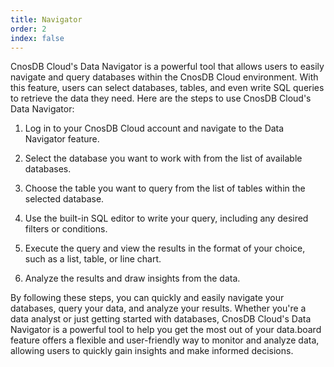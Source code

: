 ```yaml
---
title: Navigator
order: 2
index: false
---
```



CnosDB Cloud's Data Navigator is a powerful tool that allows users to easily navigate and query databases within the CnosDB Cloud environment. With this feature, users can select databases, tables, and even write SQL queries to retrieve the data they need.
Here are the steps to use CnosDB Cloud's Data Navigator:

1. Log in to your CnosDB Cloud account and navigate to the Data Navigator feature.

2. Select the database you want to work with from the list of available databases.

3. Choose the table you want to query from the list of tables within the selected database.

4. Use the built-in SQL editor to write your query, including any desired filters or conditions.

5. Execute the query and view the results in the format of your choice, such as a list, table, or line chart.

6. Analyze the results and draw insights from the data.

By following these steps, you can quickly and easily navigate your databases, query your data, and analyze your results. Whether you're a data analyst or just getting started with databases, CnosDB Cloud's Data Navigator is a powerful tool to help you get the most out of your data.board feature offers a flexible and user-friendly way to monitor and analyze data, allowing users to quickly gain insights and make informed decisions.